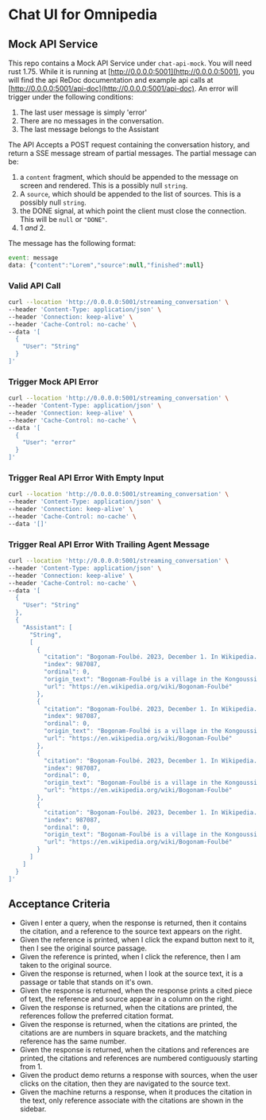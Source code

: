 # Chat UI for Omnipedia

## Mock API Service
This repo contains a Mock API Service under `chat-api-mock`. You will need rust 1.75. While it is running at [http://0.0.0.0:5001](http://0.0.0.0:5001), you will find the api ReDoc documentation and example api calls at [http://0.0.0.0:5001/api-doc](http://0.0.0.0:5001/api-doc). An error will trigger under the following conditions:
1. The last user message is simply 'error'
2. There are no messages in the conversation.
3. The last message belongs to the Assistant

The API Accepts a POST request containing the conversation history, and return a SSE message stream of partial messages. The partial message can be:
1. a `content` fragment, which should be appended to the message on screen and rendered. This is a possibly null `string`.
2. A `source`, which should be appended to the list of sources. This is a possibly null `string`.
3. the DONE signal, at which point the client must close the connection. This will be `null` or `"DONE"`.
4. 1 _and_ 2.

The message has the following format:
```js
event: message
data: {"content":"Lorem","source":null,"finished":null}
```

### Valid API Call
```bash
curl --location 'http://0.0.0.0:5001/streaming_conversation' \
--header 'Content-Type: application/json' \
--header 'Connection: keep-alive' \
--header 'Cache-Control: no-cache' \
--data '[
  {
    "User": "String"
  }
]'
```
### Trigger Mock API Error
```bash
curl --location 'http://0.0.0.0:5001/streaming_conversation' \
--header 'Content-Type: application/json' \
--header 'Connection: keep-alive' \
--header 'Cache-Control: no-cache' \
--data '[
  {
    "User": "error"
  }
]'
```
### Trigger Real API Error With Empty Input
```bash
curl --location 'http://0.0.0.0:5001/streaming_conversation' \
--header 'Content-Type: application/json' \
--header 'Connection: keep-alive' \
--header 'Cache-Control: no-cache' \
--data '[]'
```
### Trigger Real API Error With Trailing Agent Message
```bash
curl --location 'http://0.0.0.0:5001/streaming_conversation' \
--header 'Content-Type: application/json' \
--header 'Connection: keep-alive' \
--header 'Cache-Control: no-cache' \
--data '[
  {
    "User": "String"
  },
  {
    "Assistant": [
      "String",
      [
        {
          "citation": "Bogonam-Foulbé. 2023, December 1. In Wikipedia. Retrieved December 1, 2023, from https://en.wikipedia.org/wiki/Bogonam-Foulbé",
          "index": 987087,
          "ordinal": 0,
          "origin_text": "Bogonam-Foulbé is a village in the Kongoussi Department of Bam Province in northern Burkina Faso. It has a population of 205.",
          "url": "https://en.wikipedia.org/wiki/Bogonam-Foulbé"
        },
        {
          "citation": "Bogonam-Foulbé. 2023, December 1. In Wikipedia. Retrieved December 1, 2023, from https://en.wikipedia.org/wiki/Bogonam-Foulbé",
          "index": 987087,
          "ordinal": 0,
          "origin_text": "Bogonam-Foulbé is a village in the Kongoussi Department of Bam Province in northern Burkina Faso. It has a population of 205.",
          "url": "https://en.wikipedia.org/wiki/Bogonam-Foulbé"
        },
        {
          "citation": "Bogonam-Foulbé. 2023, December 1. In Wikipedia. Retrieved December 1, 2023, from https://en.wikipedia.org/wiki/Bogonam-Foulbé",
          "index": 987087,
          "ordinal": 0,
          "origin_text": "Bogonam-Foulbé is a village in the Kongoussi Department of Bam Province in northern Burkina Faso. It has a population of 205.",
          "url": "https://en.wikipedia.org/wiki/Bogonam-Foulbé"
        },
        {
          "citation": "Bogonam-Foulbé. 2023, December 1. In Wikipedia. Retrieved December 1, 2023, from https://en.wikipedia.org/wiki/Bogonam-Foulbé",
          "index": 987087,
          "ordinal": 0,
          "origin_text": "Bogonam-Foulbé is a village in the Kongoussi Department of Bam Province in northern Burkina Faso. It has a population of 205.",
          "url": "https://en.wikipedia.org/wiki/Bogonam-Foulbé"
        }
      ]
    ]
  }
]'
```


## Acceptance Criteria
- Given I enter a query, when the response is returned, then it contains the citation, and a reference to the source text appears on the right.
- Given the reference is printed, when I click the expand button next to it, then I see the original source passage.
- Given the reference is printed, when I click the reference, then I am taken to the original source.
- Given the response is returned, when I look at the source text, it is a passage or table that stands on it's own.
- Given the response is returned, when the response prints a cited piece of text, the reference and source appear in a column on the right.
- Given the response is returned, when the citations are printed, the references follow the preferred citation format.
- Given the response is returned, when the citations are printed, the citations are are numbers in square brackets, and the matching reference has the same number.
- Given the response is returned, when the citations and references are printed, the citations and references are numbered contiguously starting from 1.
- Given the product demo returns a response with sources, when the user clicks on the citation, then they are navigated to the source text.
- Given the machine returns a response, when it produces the citation in the text, only reference associate with the citations are shown in the sidebar.
